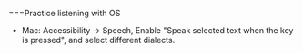 ===Practice listening with OS
* Mac: Accessibility -> Speech, Enable "Speak selected text when the key is pressed", and select different dialects.
